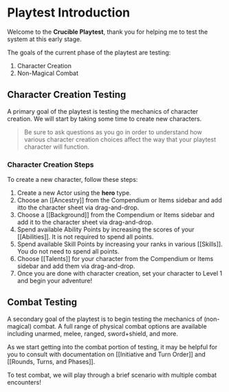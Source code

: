 # Playtest Introduction

Welcome to the **Crucible Playtest**, thank you for helping me to test the system at this early stage.

The goals of the current phase of the playtest are testing:

1. Character Creation
2. Non-Magical Combat

## Character Creation Testing
A primary goal of the playtest is testing the mechanics of character creation. We will start by taking some time to create new characters.

> Be sure to ask questions as you go in order to understand how various character creation choices affect the way that your playtest character will function.

### Character Creation Steps
To create a new character, follow these steps:

1. Create a new Actor using the **hero** type.
2. Choose an [[Ancestry]] from the Compendium or Items sidebar and add itto the character sheet via drag-and-drop.
3. Choose a [[Background]] from the Compendium or Items sidebar and add it to the character sheet via drag-and-drop.
4. Spend available Ability Points by increasing the scores of your [[Abilities]]. It is not required to spend all points.
5. Spend available Skill Points by increasing your ranks in various [[Skills]]. You do not need to spend all points.
6. Choose [[Talents]] for your character from the Compendium or Items sidebar and add them via drag-and-drop.
7. Once you are done with character creation, set your character to Level 1 and begin your adventure!

## Combat Testing
A secondary goal of the playtest is to begin testing the mechanics of (non-magical) combat. A full range of physical combat options are available including unarmed, melee, ranged, sword+shield, and more.

As we start getting into the combat portion of testing, it may be helpful for you to consult with documentation on [[Initiative and Turn Order]] and [[Rounds, Turns, and Phases]].

To test combat, we will play through a brief scenario with multiple combat encounters!